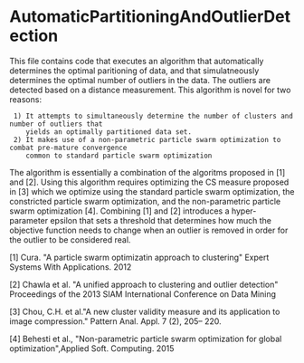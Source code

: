 # AutomaticPartitioningAndOutlierDetection

This file contains code that executes an algorithm that automatically determines the optimal paritioning of data, 
and that simulatneously determines the optimal number of outliers in the data. The outliers are detected 
based on a distance measurement. This algorithm is novel for two reasons:

     1) It attempts to simultaneously determine the number of clusters and number of outliers that 
        yields an optimally partitioned data set.
     2) It makes use of a non-parametric particle swarm optimization to combat pre-mature convergence 
        common to standard particle swarm optimization
    
The algorithm is essentially a combination of the algoritms proposed in [1] and [2]. Using this algorithm requires
optimizing the CS measure proposed in [3] which we optimize using the standard particle swarm optimization, the
constricted particle swarm optimization, and the non-parametric particle swarm optimization [4]. Combining [1] 
and [2] introduces a hyper-parameter epsilon that sets a threshold that determines how much the objective function
needs to change when an outlier is removed in order for the outlier to be considered real.

[1] Cura. "A particle swarm optimizatin approach to clustering" Expert Systems With Applications. 2012

[2] Chawla et al. "A unified approach to clustering and outlier detection" Proceedings of the 2013 SIAM International Conference on Data Mining

[3] Chou, C.H.  et al."A new cluster validity measure and its application to image compression." Pattern Anal. Appl. 7 (2), 205– 220.

[4] Behesti et al., "Non-parametric particle swarm optimization for global optimization",Applied Soft. Computing. 2015
